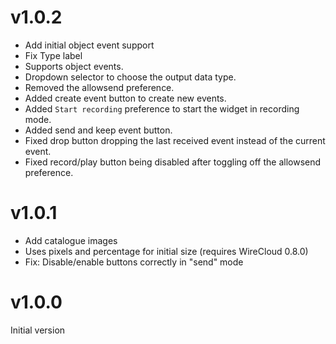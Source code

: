 v1.0.2
======

- Add initial object event support
- Fix Type label
- Supports object events.
- Dropdown selector to choose the output data type.
- Removed the allowsend preference.
- Added create event button to create new events.
- Added `Start recording` preference to start the widget in recording mode.
- Added send and keep event button.
- Fixed drop button dropping the last received event instead of the current event.
- Fixed record/play button being disabled after toggling off the allowsend preference.

v1.0.1
======

- Add catalogue images
- Uses pixels and percentage for initial size (requires WireCloud 0.8.0)
- Fix: Disable/enable buttons correctly in "send" mode

v1.0.0
======

Initial version
